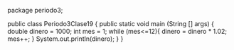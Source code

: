 package periodo3;

public class Periodo3Clase19 {
    public static void main (String [] args) {
        double dinero = 1000;
        int mes = 1;
        while (mes<=12){
            dinero = dinero * 1.02;
            mes++;
        }
        System.out.println(dinero);
    }
}
